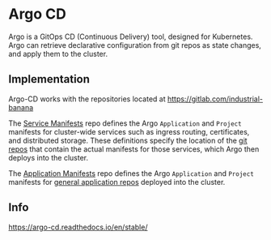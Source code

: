 # Argo CD

Argo is a GitOps CD (Continuous Delivery) tool, designed for Kubernetes. Argo can retrieve declarative configuration from git repos as state changes, and apply them to the cluster.

## Implementation

Argo-CD works with the repositories located at https://gitlab.com/industrial-banana

The [Service Manifests](https://gitlab.com/industrial-banana/services/argo-service-manifests) repo defines the Argo `Application` and `Project` manifests for cluster-wide services such as ingress routing, certificates, and distributed storage. These definitions specify the location of the [git repos](https://gitlab.com/industrial-banana/services) that contain the actual manifests for those services, which Argo then deploys into the cluster.

The [Application Manifests](https://gitlab.com/industrial-banana/apps/argo-cd) repo defines the Argo `Application` and `Project` manifests for [general application repos](https://gitlab.com/industrial-banana/apps) deployed into the cluster.

## Info

https://argo-cd.readthedocs.io/en/stable/
